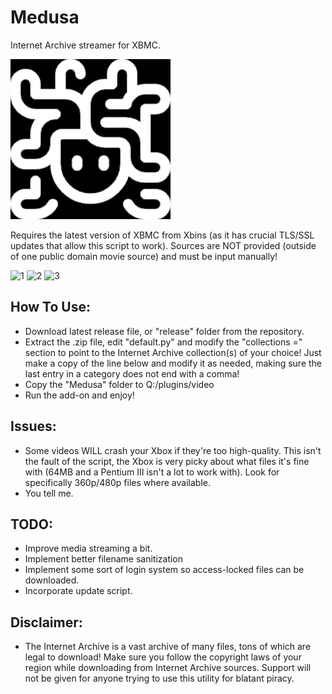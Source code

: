 # Medusa
Internet Archive streamer for XBMC. 

![1](release/default.tbn)

Requires the latest version of XBMC from Xbins (as it has crucial TLS/SSL updates that allow this script to work). Sources are NOT provided (outside of one public domain movie source) and must be input manually!

![1](screenshots/1.bmp)
![2](screenshots/2.bmp)
![3](screenshots/3.bmp)

## How To Use:
- Download latest release file, or "release" folder from the repository.
- Extract the .zip file, edit "default.py" and modify the "collections =" section to point to the Internet Archive collection(s) of your choice! Just make a copy of the line below and modify it as needed, making sure the last entry in a category does not end with a comma!
- Copy the "Medusa" folder to Q:/plugins/video
- Run the add-on and enjoy!

## Issues:
- Some videos WILL crash your Xbox if they're too high-quality. This isn't the fault of the script, the Xbox is very picky about what files it's fine with (64MB and a Pentium III isn't a lot to work with). Look for specifically 360p/480p files where available.
- You tell me.

## TODO:
- Improve media streaming a bit.
- Implement better filename sanitization
- Implement some sort of login system so access-locked files can be downloaded.
- Incorporate update script.

## Disclaimer:
- The Internet Archive is a vast archive of many files, tons of which are legal to download! Make sure you follow the copyright laws of your region while downloading from Internet Archive sources. Support will not be given for anyone trying to use this utility for blatant piracy. 
